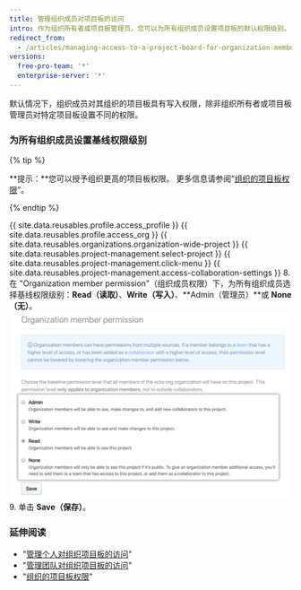 ```yaml
---
title: 管理组织成员对项目板的访问
intro: 作为组织所有者或项目板管理员，您可以为所有组织成员设置项目板的默认权限级别。
redirect_from:
  - /articles/managing-access-to-a-project-board-for-organization-members
versions:
  free-pro-team: '*'
  enterprise-server: '*'
---
```


默认情况下，组织成员对其组织的项目板具有写入权限，除非组织所有者或项目板管理员对特定项目板设置不同的权限。

### 为所有组织成员设置基线权限级别

{% tip %}

**提示：**您可以授予组织更高的项目板权限。 更多信息请参阅“[组织的项目板权限](/articles/project-board-permissions-for-an-organization)”。

{% endtip %}

{{ site.data.reusables.profile.access_profile }}
{{ site.data.reusables.profile.access_org }}
{{ site.data.reusables.organizations.organization-wide-project }}
{{ site.data.reusables.project-management.select-project }}
{{ site.data.reusables.project-management.click-menu }}
{{ site.data.reusables.project-management.access-collaboration-settings }}
8. 在 "Organization member permission"（组织成员权限）下，为所有组织成员选择基线权限级别：**Read（读取）**、**Write（写入）**、**Admin（管理员）**或 **None（无）**。 ![用于所有组织成员的基线项目板权限选项](/assets/images/help/projects/baseline-project-permissions-for-organization-members.png)
9. 单击 **Save（保存）**。

### 延伸阅读

- "[管理个人对组织项目板的访问](/articles/managing-an-individual-s-access-to-an-organization-project-board)"
- "[管理团队对组织项目板的访问](/articles/managing-team-access-to-an-organization-project-board)"
- "[组织的项目板权限](/articles/project-board-permissions-for-an-organization)"
